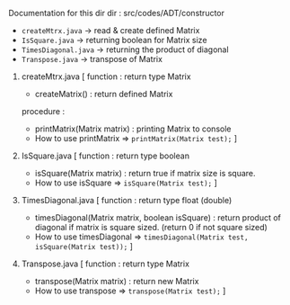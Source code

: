 Documentation for this dir
dir : src/codes/ADT/constructor

- `createMtrx.java` -> read & create defined Matrix
- `IsSquare.java` -> returning boolean for Matrix size
- `TimesDiagonal.java` -> returning the product of diagonal
- `Transpose.java` -> transpose of Matrix

1. createMtrx.java [
    function : return type Matrix
    - createMatrix() : return defined Matrix

    procedure : 
    - printMatrix(Matrix matrix) : printing Matrix to console

    * How to use printMatrix => `printMatrix(Matrix test);`
]

2. IsSquare.java [
    function : return type boolean
    - isSquare(Matrix matrix) : return true if matrix size is square.
    * How to use isSquare => `isSquare(Matrix test);`
]

3. TimesDiagonal.java [
    function : return type float (double)
    - timesDiagonal(Matrix matrix, boolean isSquare) : return product of diagonal if matrix is square sized. (return 0 if not square sized)

    * How to use timesDiagonal => `timesDiagonal(Matrix test, isSquare(Matrix test));`
]

4. Transpose.java [
    function : return type Matrix
    - transpose(Matrix matrix) : return new Matrix

    * How to use transpose => `transpose(Matrix test);`
]